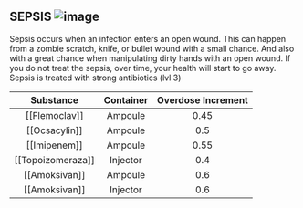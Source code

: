 ## SEPSIS ![image](https://user-images.githubusercontent.com/7808279/176216035-ac3b8611-f02b-4761-a1bf-3d78e665f759.png)

Sepsis occurs when an infection enters an open wound. 
This can happen from a zombie scratch, knife, or bullet wound with a small chance. 
And also with a great chance when manipulating dirty hands with an open wound. 
If you do not treat the sepsis, over time, your health will start to go away.
Sepsis is treated with strong antibiotics (lvl 3)

|   Substance   | Container | Overdose Increment |
|:-------------:|:---------:|:------------------:|
|   [[Flemoclav]]   |  Ampoule  |        0.45        |
|   [[Ocsacylin]]   |  Ampoule  |         0.5        |
|    [[Imipenem]]   |  Ampoule  |        0.55        |
| [[Topoizomeraza]] |  Injector |         0.4        |
|   [[Amoksivan]]   |  Ampoule  |         0.6        |
|   [[Amoksivan]]   |  Injector |         0.6        |
